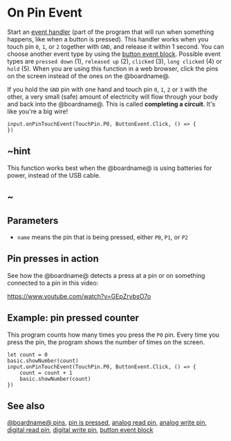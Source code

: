 # On Pin Event

Start an [event handler](/reference/event-handler) (part of the
program that will run when something happens, like when a button is
pressed).  This handler works when you touch pin `0`, `1`, or `2`
together with `GND`, and release it within 1 second. You can choose another event type by using 
the [button event block](/reference/input/button-event). Possible event types are `pressed down` (1), `released up` (2), `clicked` (3), `long clicked` (4) or `hold` (5).
When you are using this function in a web
browser, click the pins on the screen instead of the ones on the
@boardname@.

If you hold the `GND` pin with one hand and touch pin `0`, `1`, `2` or `3`
with the other, a very small (safe) amount of electricity will flow
through your body and back into the @boardname@. This is called
**completing a circuit**. It's like you're a big wire!

```sig
input.onPinTouchEvent(TouchPin.P0, ButtonEvent.Click, () => {
})
```

## ~hint

This function works best when the @boardname@ is using batteries for power,
instead of the USB cable.

## ~

## Parameters

* ``name`` means the pin that is being pressed, either `P0`, `P1`, or `P2`

## Pin presses in action

See how the @boardname@ detects a press at a pin or on something connected to a pin in this video:

https://www.youtube.com/watch?v=GEpZrvbsO7o

## Example: pin pressed counter

This program counts how many times you press the `P0` pin. 
Every time you press the pin, the program shows the number of times on the screen.

```blocks
let count = 0
basic.showNumber(count)
input.onPinTouchEvent(TouchPin.P0, ButtonEvent.Click, () => {
    count = count + 1
    basic.showNumber(count)
})
```

## See also

[@boardname@ pins](/device/pins), [pin is pressed](/reference/input/pin-is-pressed), [analog read pin](/reference/pins/analog-read-pin), [analog write pin](/reference/pins/analog-write-pin), [digital read pin](/reference/pins/digital-read-pin), [digital write pin](/reference/pins/digital-write-pin), [button event block](/reference/input/button-event)


